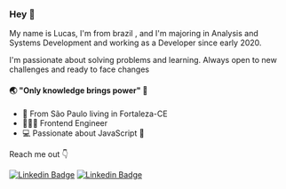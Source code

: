 ### Hey 👋

My name is Lucas, I'm from brazil , and I'm majoring in Analysis and Systems Development and working as a Developer since early 2020.

I'm passionate about solving problems and learning. Always open to new challenges and ready to face changes

#### 🌏 "Only knowledge brings power" 🧠

- 📍 From São Paulo living in Fortaleza-CE
- 👨🏽‍💻 Frontend Engineer
- 💻 Passionate about JavaScript 💛

Reach me out 👇

[![Linkedin Badge](https://img.shields.io/badge/-Lucas%20Rocha-0E76A8?style=flat-square&logo=Linkedin&logoColor=white&link=https://www.linkedin.com/in/lucas-rocha-a723b8150/)](https://www.linkedin.com/in/lucas-rocha-a723b8150/) [![Linkedin Badge](https://img.shields.io/badge/-Lucas%20Rocha-E1306C?style=flat-square&logo=Instagram&logoColor=white&link=https://www.instagram.com/luskarocha_/)](https://www.instagram.com/luskarocha_/)
